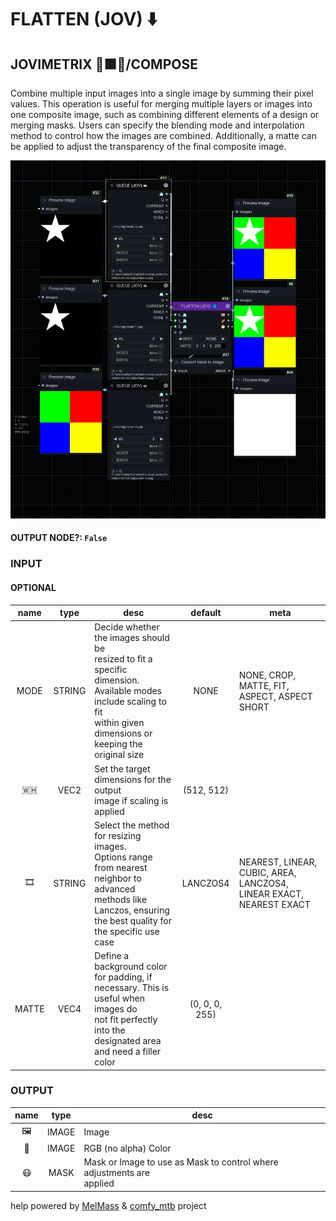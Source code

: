 # FLATTEN (JOV) ⬇️

## JOVIMETRIX 🔺🟩🔵/COMPOSE

Combine multiple input images into a single image by summing their pixel values. This operation is useful for merging multiple layers or images into one composite image, such as combining different elements of a design or merging masks. Users can specify the blending mode and interpolation method to control how the images are combined. Additionally, a matte can be applied to adjust the transparency of the final composite image.

![FLATTEN](https://raw.githubusercontent.com/Amorano/Jovimetrix-examples/master/node/FLATTEN/FLATTEN.png)

#### OUTPUT NODE?: `False`

### INPUT

#### OPTIONAL

name | type | desc | default | meta
:---:|:---:|---|:---:|---
MODE  |  STRING  | Decide whether the images should be<br>resized to fit a specific dimension.<br>Available modes include scaling to fit<br>within given dimensions or keeping the<br>original size | NONE | NONE, CROP, MATTE, FIT, ASPECT, ASPECT<br>SHORT
🇼🇭  |  VEC2  | Set the target dimensions for the output<br>image if scaling is applied | (512, 512) | 
🎞️  |  STRING  | Select the method for resizing images.<br>Options range from nearest neighbor to<br>advanced methods like Lanczos, ensuring<br>the best quality for the specific use case | LANCZOS4 | NEAREST, LINEAR, CUBIC, AREA, LANCZOS4,<br>LINEAR EXACT, NEAREST EXACT
MATTE  |  VEC4  | Define a background color for padding, if<br>necessary. This is useful when images do<br>not fit perfectly into the designated area<br>and need a filler color | (0, 0, 0, 255) | 

### OUTPUT

name | type | desc
:---:|:---:|---
🖼️  |  IMAGE  | Image 
🌈  |  IMAGE  | RGB (no alpha) Color 
😷  |  MASK  | Mask or Image to use as Mask to control where adjustments are<br>applied 

help powered by [MelMass](https://github.com/melMass) & [comfy_mtb](https://github.com/melMass/comfy_mtb) project